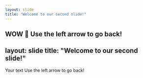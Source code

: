 ```yaml
---
layout: slide
title: "Welcome to our second slide!"
---
```

WOW 🎁
Use the left arrow to go back!
---
layout: slide
title: "Welcome to our second slide!"
---
Your text
Use the left arrow to go back!
